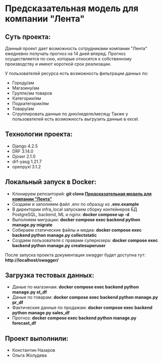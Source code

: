 # Предсказательная модель для компании "Лента"

## Суть проекта:

Данный проект дает возможность сотрудниками компании "Лента" ежедневно получать прогноз на 14 дней вперед. Прогноз осуществляется по скю, которые относятся к собственному производству и имеют короткой срок реализации. 

У пользователей ресурса есть возможность фильтрации данных по:

- Городу/ам
- Магазину/ам
- Группе/ам товаров
- Категории/ям
- Подкатегории/ям
- Товару/ам
- Сгруппировать данные по дню/неделе/месяцу
Также у пользователей есть возможность выгрузить данные в excel.

## Технологии проекта:

- Django 4.2.5
- DRF 3.14.0
- Djoser 2.1.0
- drf-yasg 1.21.7
- openpyxl 3.1.2

## Локальный запуск в Docker:

- Клонируем репозиторий: **git clone [Предсказательная модель для компании "Лента"](https://github.com/K1N88/hakoton-lenta-backend.git)**
- Создаем и заполняем файл .env по образцу из **.env.example**
- В директории infra_local запускаем сборку контейнеров БД PostgreSQL, backend, ML и nginx: **docker compose up -d**
- Выполняем миграции: **docker compose exec backend python manage.py migrate**
- Собираем статические файлы и медиа: **docker compose exec backend python manage.py collectstatic**
- Создаем пользователя с правами суперюзера: **docker compose exec backend python manage.py createsuperuser**

После запуска проекта документация swagger будет доступна тут: **http://localhost/swagger/**

## Загрузка тестовых данных:

- Даные по магазинам: **docker compose exec backend python manage.py st_df**
- Даные по товарам: **docker compose exec backend python manage.py pr_df**
- Фактические данные по продажам: **docker compose exec backend python manage.py sales_df**
- Прогноз: **docker compose exec backend python manage.py forecast_df**

## Проект выполнили:

- Константин Назаров
- Ольга Жолудева
